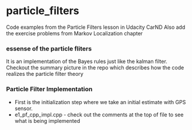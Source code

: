 # particle_filters
Code examples from the Particle Filters lesson in Udacity CarND
Also add the exercise problems from Markov Localization chapter

### essense of the particle fliters 
It is an implementation of the Bayes rules just like the kalman filter. 
Checkout the summary picture in the repo which describes how the code realizes the particle filter theory 

### Particle Filter Implementation
 - First is the initialization step where we take an initial estimate with GPS sensor.
 - e1_pf_cpp_impl.cpp - check out the comments at the top of file to see what is being implemented